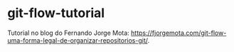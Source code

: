 # git-flow-tutorial

Tutorial no blog do Fernando Jorge Mota: https://fjorgemota.com/git-flow-uma-forma-legal-de-organizar-repositorios-git/.
